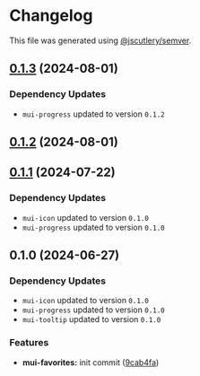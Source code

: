 # Changelog

This file was generated using [@jscutlery/semver](https://github.com/jscutlery/semver).

## [0.1.3](https://github.com/Availity/element/compare/@availity/mui-favorites@0.1.2...@availity/mui-favorites@0.1.3) (2024-08-01)

### Dependency Updates

* `mui-progress` updated to version `0.1.2`
## [0.1.2](https://github.com/Availity/element/compare/@availity/mui-favorites@0.1.1...@availity/mui-favorites@0.1.2) (2024-08-01)

## [0.1.1](https://github.com/Availity/element/compare/@availity/mui-favorites@0.1.0...@availity/mui-favorites@0.1.1) (2024-07-22)

### Dependency Updates

* `mui-icon` updated to version `0.1.0`
* `mui-progress` updated to version `0.1.0`
## 0.1.0 (2024-06-27)

### Dependency Updates

* `mui-icon` updated to version `0.1.0`
* `mui-progress` updated to version `0.1.0`
* `mui-tooltip` updated to version `0.1.0`

### Features

* **mui-favorites:** init commit ([9cab4fa](https://github.com/Availity/element/commit/9cab4fab7f8611407d12042f6ad60a4b247dcad9))
